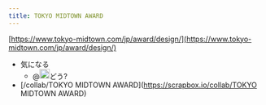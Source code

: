 ```yaml
---
title: TOKYO MIDTOWN AWARD
---
```


[https://www.tokyo-midtown.com/jp/award/design/](https://www.tokyo-midtown.com/jp/award/design/)

* 気になる
  * @<img src='https://scrapbox.io/api/pages/blu3mo-public/axokxi/icon' alt='axokxi.icon' height="19.5"/>どう?
* \[/collab/TOKYO MIDTOWN AWARD\](https://scrapbox.io/collab/TOKYO MIDTOWN AWARD)

